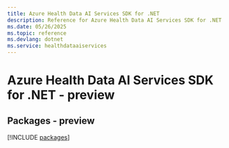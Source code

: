 ```yaml
---
title: Azure Health Data AI Services SDK for .NET
description: Reference for Azure Health Data AI Services SDK for .NET
ms.date: 05/26/2025
ms.topic: reference
ms.devlang: dotnet
ms.service: healthdataaiservices
---
```

# Azure Health Data AI Services SDK for .NET - preview
## Packages - preview
[!INCLUDE [packages](health-data-ai-services-index.md)]